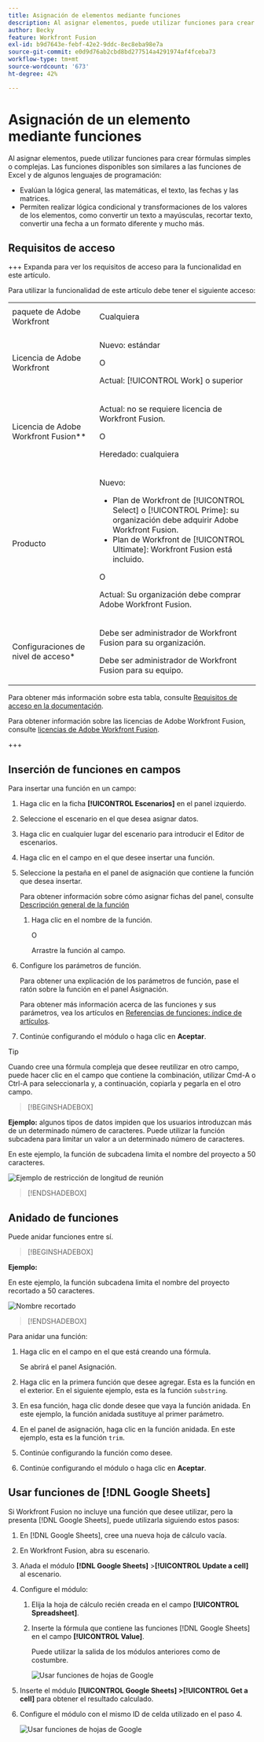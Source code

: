```yaml
---
title: Asignación de elementos mediante funciones
description: Al asignar elementos, puede utilizar funciones para crear fórmulas simples o complejas.
author: Becky
feature: Workfront Fusion
exl-id: b9d7643e-febf-42e2-9ddc-8ec8eba98e7a
source-git-commit: e0d9d76ab2cbd8bd277514a4291974af4fceba73
workflow-type: tm+mt
source-wordcount: '673'
ht-degree: 42%

---
```


# Asignación de un elemento mediante funciones

Al asignar elementos, puede utilizar funciones para crear fórmulas simples o complejas. Las funciones disponibles son similares a las funciones de Excel y de algunos lenguajes de programación:

* Evalúan la lógica general, las matemáticas, el texto, las fechas y las matrices.
* Permiten realizar lógica condicional y transformaciones de los valores de los elementos, como convertir un texto a mayúsculas, recortar texto, convertir una fecha a un formato diferente y mucho más.

## Requisitos de acceso

+++ Expanda para ver los requisitos de acceso para la funcionalidad en este artículo.

Para utilizar la funcionalidad de este artículo debe tener el siguiente acceso:

<table style="table-layout:auto">
 <col> 
 <col> 
 <tbody> 
  <tr> 
   <td role="rowheader">paquete de Adobe Workfront</td> 
   <td> <p>Cualquiera</p> </td> 
  </tr> 
  <tr data-mc-conditions=""> 
   <td role="rowheader">Licencia de Adobe Workfront</td> 
   <td> <p>Nuevo: estándar</p><p>O</p><p>Actual: [!UICONTROL Work] o superior</p> </td> 
  </tr> 
  <tr> 
   <td role="rowheader">Licencia de Adobe Workfront Fusion**</td> 
   <td>
   <p>Actual: no se requiere licencia de Workfront Fusion.</p>
   <p>O</p>
   <p>Heredado: cualquiera </p>
   </td> 
  </tr> 
  <tr> 
   <td role="rowheader">Producto</td> 
   <td>
   <p>Nuevo:</p> <ul><li>Plan de Workfront de [!UICONTROL Select] o [!UICONTROL Prime]: su organización debe adquirir Adobe Workfront Fusion.</li><li>Plan de Workfront de [!UICONTROL Ultimate]: Workfront Fusion está incluido.</li></ul>
   <p>O</p>
   <p>Actual: Su organización debe comprar Adobe Workfront Fusion.</p>
   </td> 
  </tr>
  <tr data-mc-conditions=""> 
   <td role="rowheader">Configuraciones de nivel de acceso*</td> 
   <td> 
     <p>Debe ser administrador de Workfront Fusion para su organización.</p>
     <p>Debe ser administrador de Workfront Fusion para su equipo.</p>
   </td> 
  </tr> 
   </td> 
  </tr> 
 </tbody> 
</table>

Para obtener más información sobre esta tabla, consulte [Requisitos de acceso en la documentación](/help/workfront-fusion/references/licenses-and-roles/access-level-requirements-in-documentation.md).

Para obtener información sobre las licencias de Adobe Workfront Fusion, consulte [licencias de Adobe Workfront Fusion](/help/workfront-fusion/set-up-and-manage-workfront-fusion/licensing-operations-overview/license-automation-vs-integration.md).

+++

## Inserción de funciones en campos

Para insertar una función en un campo:

1. Haga clic en la ficha **[!UICONTROL Escenarios]** en el panel izquierdo.
1. Seleccione el escenario en el que desea asignar datos.
1. Haga clic en cualquier lugar del escenario para introducir el Editor de escenarios.
1. Haga clic en el campo en el que desee insertar una función.
1. Seleccione la pestaña en el panel de asignación que contiene la función que desea insertar.

   Para obtener información sobre cómo asignar fichas del panel, consulte [Descripción general de la función](/help/workfront-fusion/get-started-with-fusion/understand-fusion/function-overview.md)
   1. Haga clic en el nombre de la función.

      O

      Arrastre la función al campo.
1. Configure los parámetros de función.

   Para obtener una explicación de los parámetros de función, pase el ratón sobre la función en el panel Asignación.

   Para obtener más información acerca de las funciones y sus parámetros, vea los artículos en [Referencias de funciones: índice de artículos](/help/workfront-fusion/references/mapping-panel/functions/functions-toc.md).

1. Continúe configurando el módulo o haga clic en **Aceptar**.

>[!TIP]
>
>Cuando cree una fórmula compleja que desee reutilizar en otro campo, puede hacer clic en el campo que contiene la combinación, utilizar Cmd-A o Ctrl-A para seleccionarla y, a continuación, copiarla y pegarla en el otro campo.


>[!BEGINSHADEBOX]

**Ejemplo:** algunos tipos de datos impiden que los usuarios introduzcan más de un determinado número de caracteres. Puede utilizar la función subcadena para limitar un valor a un determinado número de caracteres.

En este ejemplo, la función de subcadena limita el nombre del proyecto a 50 caracteres.

![Ejemplo de restricción de longitud de reunión](assets/example-meet-length-restriction-350x184.png)

>[!ENDSHADEBOX]

## Anidado de funciones

Puede anidar funciones entre sí.

>[!BEGINSHADEBOX]

**Ejemplo:**

En este ejemplo, la función subcadena limita el nombre del proyecto recortado a 50 caracteres.

![Nombre recortado](assets/trimmed-name-under-50.png)

>[!ENDSHADEBOX]

Para anidar una función:

1. Haga clic en el campo en el que está creando una fórmula.

   Se abrirá el panel Asignación.

1. Haga clic en la primera función que desee agregar. Esta es la función en el exterior. En el siguiente ejemplo, esta es la función `substring`.
1. En esa función, haga clic donde desee que vaya la función anidada. En este ejemplo, la función anidada sustituye al primer parámetro.
1. En el panel de asignación, haga clic en la función anidada. En este ejemplo, esta es la función `trim`.
1. Continúe configurando la función como desee.
1. Continúe configurando el módulo o haga clic en **Aceptar**.

## Usar funciones de [!DNL Google Sheets]

Si Workfront Fusion no incluye una función que desee utilizar, pero la presenta [!DNL Google Sheets], puede utilizarla siguiendo estos pasos:

1. En [!DNL Google Sheets], cree una nueva hoja de cálculo vacía.
1. En Workfront Fusion, abra su escenario.
1. Añada el módulo **[!DNL Google Sheets]** >**[!UICONTROL Update a cell]** al escenario.

1. Configure el módulo:

   1. Elija la hoja de cálculo recién creada en el campo **[!UICONTROL Spreadsheet]**.
   1. Inserte la fórmula que contiene las funciones [!DNL Google Sheets] en el campo **[!UICONTROL Value]**.

      Puede utilizar la salida de los módulos anteriores como de costumbre.

      ![Usar funciones de hojas de Google](assets/exploit-google-sheet-functions-350x218.png)

1. Inserte el módulo **[!UICONTROL Google Sheets] >[!UICONTROL Get a cell]** para obtener el resultado calculado.
1. Configure el módulo con el mismo ID de celda utilizado en el paso 4.

   ![Usar funciones de hojas de Google](assets/exploit-google-sheet-functions-2-350x187.png)
